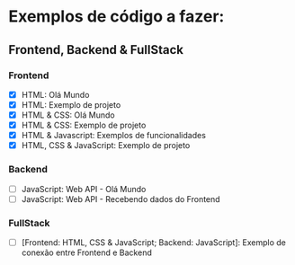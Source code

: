 # Exemplos de código a fazer:

## Frontend, Backend & FullStack

### Frontend
- [x] HTML: Olá Mundo
- [x] HTML: Exemplo de projeto
- [x] HTML & CSS: Olá Mundo
- [x] HTML & CSS: Exemplo de projeto
- [x] HTML & Javascript: Exemplos de funcionalidades
- [x] HTML, CSS & JavaScript: Exemplo de projeto

### Backend
- [ ] JavaScript: Web API - Olá Mundo
- [ ] JavaScript: Web API - Recebendo dados do Frontend

### FullStack
- [ ] [Frontend: HTML, CSS & JavaScript; Backend: JavaScript]: Exemplo de conexão entre Frontend e Backend
